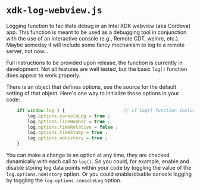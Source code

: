 # `xdk-log-webview.js`

Logging function to facilitate debug in an Intel XDK webview (aka Cordova) app.
This function is meant to be used as a debugging tool in conjunction with the
use of an interactive console (e.g., Remote CDT, weinre, etc.). Maybe someday
it will include some fancy mechanism to log to a remote server, not now...

Full instructions to be provided upon release, the function is currently in
development. Not all features are well tested, but the basic `log()` function
does appear to work properly.

There is an object that defines options, see the source for the default
setting of that object. Here's one way to initialize those options in your code:
```JavaScript
    if( window.log ) {                      // if log() function included...
        log.options.consoleLog = true ;
        log.options.lineNumber = true ;
        log.options.timeRelative = false ;
        log.options.timeStamp = true ;
        log.options.noHistory = true ;
    }
```
You can make a change to an option at any time, they are checked dynamically
with each call to `log()`. So you could, for example, enable and disable
storing log data points within your code by toggling the value of the
`log.options.noHistory` option. Or you could enable/disable console logging by
toggling the `log.options.consoleLog` option.
